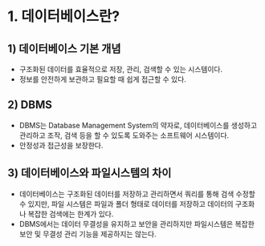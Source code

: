 # 1. 데이터베이스란?
## 1) 데이터베이스 기본 개념
- 구조화된 데이터를 효율적으로 저장, 관리, 검색할 수 있는 시스템이다.
- 정보를 안전하게 보관하고 필요할 때 쉽게 접근할 수 있다.

## 2) DBMS
- DBMS는 Database Management System의 약자로, 데이터베이스를 생성하고 관리하고 조작, 검색 등을 할 수 있도록 도와주는 소프트웨어 시스템이다.
- 안정성과 접근성을 보장한다.

## 3) 데이터베이스와 파일시스템의 차이
- 데이터베이스는 구조화된 데이터를 저장하고 관리하면서 쿼리를 통해 검색 수정할 수 있지만, 파일 시스템은 파일과 폴더 형태로 데이터를 저장하고 데이터의 구조화나 복잡한 검색에는 한계가 있다.
- DBMS에서는 데이터 무결성을 유지하고 보안을 관리하지만 파일시스템은 복잡한 보안 및 무결성 관리 기능을 제공하지는 않는다.